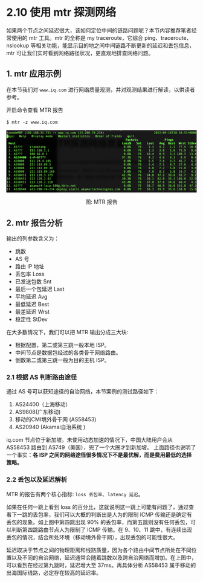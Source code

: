# 2.10 使用 mtr 探测网络

如果两个节点之间延迟很大，该如何定位中间的链路问题呢？本节内容推荐笔者经常使用的 mtr 工具。mtr 的全称是 my traceroute，它综合 ping、traceroute、nslookup 等相关功能，能显示目的地之间中间链路不断更新的延迟和丢包信息，mtr 可让我们实时看到网络路径状况，更直观地排查网络问题。

## 1. mtr 应用示例

在本节我们对 `www.iq.com` 进行网络质量观测，并对观测结果进行解读，以供读者参考。

开启命令查看 MTR 报告

```
$ mtr -z www.iq.com
```
<div  align="center">
	<img src="../assets/mtr.png" width = "600"  align=center />
	<p>图: MTR 报告</p>
</div>

## 2. mtr 报告分析

输出的列参数含义为：

- 跳数
- AS 号
- 路由 IP 地址
- 丢包率 Loss
- 已发送包数 Snt
- 最后一个包延迟 Last
- 平均延迟 Avg
- 最低延迟 Best
- 最差延迟 Wrst
- 稳定性 StDev

在大多数情况下，我们可以把 MTR 输出分成三大块:

- 根据配置，第二或第三跳一般本地 ISP。
- 中间节点是数据包经过的各类骨干网络路由。
- 倒数第二或第三跳一般为目的主机 ISP。

### 2.1 根据 AS 判断路由途径

通过 AS 号可以获知途径的自治网络，本节案例的测试路径如下：

1. AS24400（上海移动）
2. AS9808(广东移动)
3. 移动的CMI境外骨干网 (AS58453)
4. AS20940 (Akamai自治系统 )  

iq.com 节点位于新加坡。未使用动态加速的情况下，中国大陆用户会从 AS58453 路由到 AS749（美国），兜了一个大圈才到新加坡。
上面路径也说明了一个事实：**各 ISP 之间的网络途径很多情况下不是最优解，而是费用最低的选择策略。**

### 2.2 丢包以及延迟解析

MTR 的报告有两个核心指标: `loss 丢包率`、`latency 延迟`。

如果在任何一跳上看到 loss 的百分比，这就说明这一跳上可能有问题了，通过查看下一跳的丢包率，我们可以大概的判断出是人为的限制 ICMP 传输还是确定有丢包的现象。如上图中第四跳出现 90% 的丢包率，而第五跳则没有任何丢包，可以判断第四跳路由节点人为限制了 ICMP 传输。在 9、10、11 跳中，有连续出现丢包的情况，结合所处环境（移动境外骨干网），出现丢包的可能性很大。

延迟取决于节点之间的物理距离和线路质量，因为各个路由中间节点所处在不同位置以及不同的自治网络，延迟通常会随着跳数以及跨自治网络而增加。在上图中，可以看到在经过第九跳时，延迟增大至 37ms。再具体分析 AS58453 属于移动的出海国际线路，必定存在较高的延迟率。
